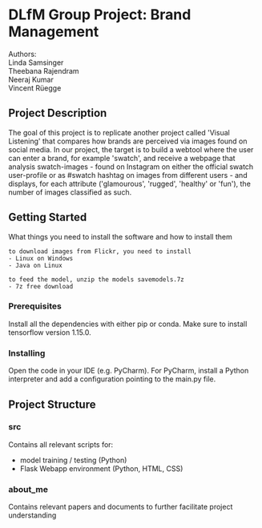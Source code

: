 # DLfM Group Project: Brand Management
Authors:<br>
Linda Samsinger<br>
Theebana Rajendram<br>
Neeraj Kumar<br>
Vincent Rüegge<br>

## Project Description
The goal of this project is to replicate another project called 'Visual Listening' that compares how brands are perceived via images found on social media. In our project, the target is to build a webtool where the user can enter a brand, for example 'swatch', and receive a webpage that analysis swatch-images - found on Instagram on either the official swatch user-profile or as #swatch hashtag on images from different users - and displays, for each attribute ('glamourous', 'rugged', 'healthy' or 'fun'), the number of images classified as such.

## Getting Started
What things you need to install the software and how to install them

```
to download images from Flickr, you need to install
- Linux on Windows
- Java on Linux
```
```
to feed the model, unzip the models savemodels.7z
- 7z free download
```
### Prerequisites
Install all the dependencies with either pip or conda. Make sure to install tensorflow version 1.15.0.


### Installing
Open the code in your IDE (e.g. PyCharm). For PyCharm, install a Python interpreter and add a configuration pointing to the main.py file.

## Project Structure
### src
Contains all relevant scripts for:
- model training / testing (Python)
- Flask Webapp environment (Python, HTML, CSS)

### about_me
Contains relevant papers and documents to further facilitate project understanding
